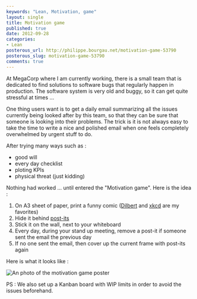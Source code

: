 ```yaml
---
keywords: "Lean, Motivation, game"
layout: single
title: Motivation game
published: true
date: 2012-09-28
categories:
- Lean
posterous_url: http://philippe.bourgau.net/motivation-game-53790
posterous_slug: motivation-game-53790
comments: true
---
```

At MegaCorp where I am currently working, there is a small team that is dedicated to find solutions to software bugs that regularly happen in production. The software system is very old and buggy, so it can get quite stressful at times ...

One thing users want is to get a daily email summarizing all the issues currently being looked after by this team, so that they can be sure that someone is looking into their problems. The trick is it is not always easy to take the time to write a nice and polished email when one feels completely overwhelmed by urgent stuff to do.

After trying many ways such as :

* good will
* every day checklist
* ploting KPIs
* physical threat (just kidding)

Nothing had worked ... until entered the "Motivation game". Here is the idea :

1. On A3 sheet of paper, print a funny comic (<a href="http://www.google.com/url?sa=t&amp;rct=j&amp;q=&amp;esrc=s&amp;source=web&amp;cd=1&amp;cad=rja&amp;ved=0CCUQFjAA&amp;url=http%3A%2F%2Fdilbert.com%2F&amp;ei=3D5kUK-BG-PJ0QX7wYAQ&amp;usg=AFQjCNEzqbruFsiWErjKY19Ktc80J-tx3Q">Dilbert</a> and <a href="http://www.google.com/url?sa=t&amp;rct=j&amp;q=&amp;esrc=s&amp;source=web&amp;cd=1&amp;cad=rja&amp;ved=0CCUQFjAA&amp;url=http%3A%2F%2Fxkcd.com%2F&amp;ei=6T5kUOjMN4iw0AXKxYHgBA&amp;usg=AFQjCNFDXrX3H2MQFcuC7XN2wLJDnI9lBw">xkcd</a> are my favorites)
1. Hide it behind <a href="http://www.post-it.com">post-its</a>
1. Stick it on the wall, next to your whiteboard
1. Every day, during your stand up meeting, remove a post-it if someone sent the email the previous day
1. If no one sent the email, then cover up the current frame with post-its again

Here is what it looks like :

![An photo of the motivation game poster]({{site.url}}{{site.baseurl}}/imgs/2012-09-28-motivation-game-53790/motivation-game.jpg)

PS : We also set up a Kanban board with WIP limits in order to avoid the issues beforehand.
